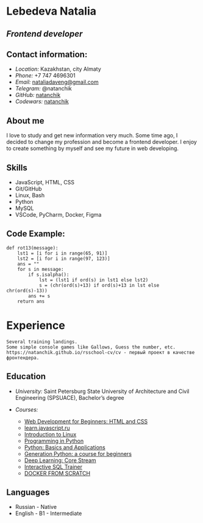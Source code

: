 # Lebedeva Natalia

## *Frontend developer*

## Contact information:

- *Location:* Kazakhstan, city Almaty
- *Phone:* +7 747 4696301
- *Email:* nataliadaveng@gmail.com
- *Telegram:* @natanchik
- *GitHub:* [natanchik](https://github.com/natanchik)
- *Codewars:* [natanchik](https://www.codewars.com/users/natanchik)

## About me

I love to study and get new information very much. Some time ago, I decided to change my profession and become a frontend developer. I enjoy to create something by myself and see my future in web developing.

## Skills

+ JavaScript, HTML, CSS 
+ Git/GitHub
+ Linux, Bash
+ Python
+ MySQL
+ VSCode, PyCharm, Docker, Figma

## Code Example:

```
def rot13(message):
    lst1 = [i for i in range(65, 91)]
    lst2 = [i for i in range(97, 123)]    
    ans = ""
    for s in message:
        if s.isalpha():
            lst = (lst1 if ord(s) in lst1 else lst2)
            s = (chr(ord(s)+13) if ord(s)+13 in lst else chr(ord(s)-13))
        ans += s    
    return ans 
```

# Experience

```
Several training landings. 
Some simple console games like Gallows, Guess the number, etc.
https://natanchik.github.io/rsschool-cv/cv - первый проект в качестве фронтендера.
```

## Education

- *University:* Saint Petersburg State University of Architecture and Civil Engineering (SPSUACE), Bachelor’s degree

- *Courses:*
    * [Web Development for Beginners: HTML and CSS](https://stepik.org/38218)
    * [learn.javascript.ru](https://learn.javascript.ru/)
    * [Introduction to Linux](https://stepik.org/73)
    * [Programming in Python](https://stepik.org/67)
    * [Python: Basics and Applications](https://stepik.org/512)
    * [Generation Python: a course for beginners](https://stepik.org/58852)    
    * [Deep Learning: Core Stream](https://stepik.org/91156)
    * [Interactive SQL Trainer](https://stepik.org/63054)
    * [DOCKER FROM SCRATCH](https://karpov.courses/docker)

## Languages

- Russian - Native
- English - B1 - Intermediate
